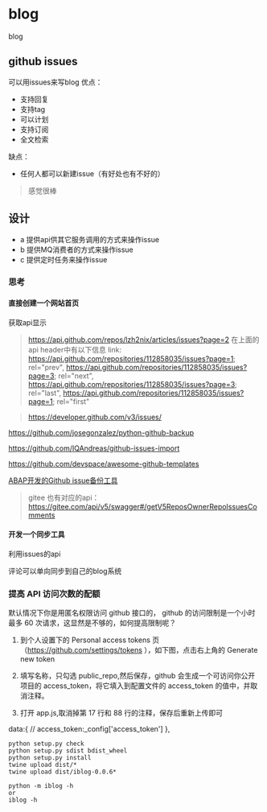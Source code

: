 # blog
blog
## github issues
可以用issues来写blog
优点：
- 支持回复
- 支持tag
- 可以计划
- 支持订阅
- 全文检索

缺点：
- 任何人都可以新建issue（有好处也有不好的）

> 感觉很棒

## 设计
- a 提供api供其它服务调用的方式来操作issue
- b 提供MQ消费者的方式来操作issue
- c 提供定时任务来操作issue

### 思考
#### 直接创建一个网站首页

获取api显示
> https://api.github.com/repos/lzh2nix/articles/issues?page=2
> 在上面的api header中有以下信息
> link: <https://api.github.com/repositories/112858035/issues?page=1>; rel="prev", <https://api.github.com/repositories/112858035/issues?page=3>; rel="next", <https://api.github.com/repositories/112858035/issues?page=3>; rel="last", <https://api.github.com/repositories/112858035/issues?page=1>; rel="first"

> https://developer.github.com/v3/issues/

https://github.com/josegonzalez/python-github-backup

https://github.com/IQAndreas/github-issues-import

https://github.com/devspace/awesome-github-templates

[ABAP开发的Github issue备份工具](https://zhuanlan.zhihu.com/p/206986949)

> gitee 也有对应的api：https://gitee.com/api/v5/swagger#/getV5ReposOwnerRepoIssuesComments

#### 开发一个同步工具
利用issues的api

评论可以单向同步到自己的blog系统



### 提高 API 访问次数的配额
默认情况下你是用匿名权限访问 github 接口的， github 的访问限制是一个小时最多 60 次请求，这显然是不够的，如何提高限制呢？

1. 到个人设置下的 Personal access tokens 页（https://github.com/settings/tokens ），如下图，点击右上角的 Generate new token



2. 填写名称，只勾选 public_repo,然后保存，github 会生成一个可访问你公开项目的 access_token，将它填入到配置文件的 access_token 的值中，并取消注释。 

3. 打开 app.js,取消掉第 17 行和 88 行的注释，保存后重新上传即可

 data:{
     // access_token:_config['access_token']
 },


```
python setup.py check
python setup.py sdist bdist_wheel
python setup.py install
twine upload dist/*
twine upload dist/iblog-0.0.6*

python -m iblog -h
or
iblog -h
```